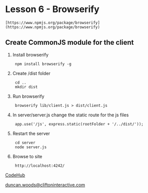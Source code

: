 Lesson 6 - Browserify
=====================

    [https://www.npmjs.org/package/browserify](https://www.npmjs.org/package/browserify)


Create CommonJS module for the client
-------------------------------------

1. Install browserify

        npm install browserify -g

2. Create /dist folder

        cd ..
        mkdir dist

3. Run browserify

        browserify lib/client.js > dist/client.js

3. In server/server.js change the static route for the js files

        app.use('/js', express.static(rootFolder + '/../dist/'));

4. Restart the server

        cd server
        node server.js

5. Browse to site

        http://localhost:4242/


[CodeHub](http://www.codehub.org.uk/)

<duncan.woods@cliftoninteractive.com>